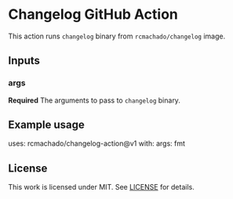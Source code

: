 # Changelog GitHub Action

This action runs `changelog` binary from `rcmachado/changelog` image.

## Inputs

### args

**Required** The arguments to pass to `changelog` binary.

## Example usage

uses: rcmachado/changelog-action@v1
with:
  args: fmt

## License

This work is licensed under MIT. See [LICENSE](./LICENSE) for details.
